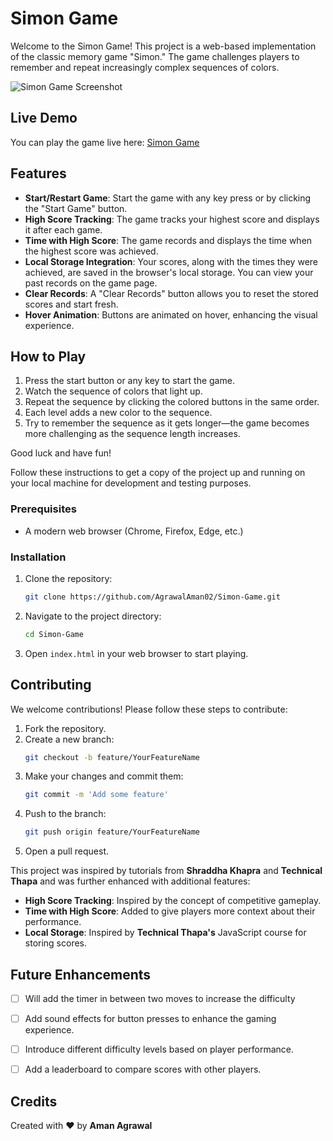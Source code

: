 
# Simon Game

Welcome to the Simon Game! This project is a web-based implementation of the classic memory game "Simon." The game challenges players to remember and repeat increasingly complex sequences of colors.

![Simon Game Screenshot](./image.png)

## Live Demo

You can play the game live here: [Simon Game](https://agrawalaman02.github.io/Simon-Game/)

## Features

- **Start/Restart Game**: Start the game with any key press or by clicking the "Start Game" button.
- **High Score Tracking**: The game tracks your highest score and displays it after each game.
- **Time with High Score**: The game records and displays the time when the highest score was achieved.
- **Local Storage Integration**: Your scores, along with the times they were achieved, are saved in the browser's local storage. You can view your past records on the game page.
- **Clear Records**: A "Clear Records" button allows you to reset the stored scores and start fresh.
- **Hover Animation**: Buttons are animated on hover, enhancing the visual experience.

## How to Play

1. Press the start button or any key to start the game.
2. Watch the sequence of colors that light up.
3. Repeat the sequence by clicking the colored buttons in the same order.
4. Each level adds a new color to the sequence.
5. Try to remember the sequence as it gets longer—the game becomes more challenging as the sequence length increases.

Good luck and have fun!

</hr>

Follow these instructions to get a copy of the project up and running on your local machine for development and testing purposes.

### Prerequisites
- A modern web browser (Chrome, Firefox, Edge, etc.)

### Installation
1. Clone the repository:
    ```bash
    git clone https://github.com/AgrawalAman02/Simon-Game.git
    ```
2. Navigate to the project directory:
    ```bash
    cd Simon-Game
    ```
3. Open `index.html` in your web browser to start playing.

## Contributing

We welcome contributions! Please follow these steps to contribute:
1. Fork the repository.
2. Create a new branch:
    ```bash
    git checkout -b feature/YourFeatureName
    ```
3. Make your changes and commit them:
    ```bash
    git commit -m 'Add some feature'
    ```
4. Push to the branch:
    ```bash
    git push origin feature/YourFeatureName
    ```
5. Open a pull request.

</hr>

This project was inspired by tutorials from **Shraddha Khapra** and **Technical Thapa** and was further enhanced with additional features:

- **High Score Tracking**: Inspired by the concept of competitive gameplay.
- **Time with High Score**: Added to give players more context about their performance.
- **Local Storage**: Inspired by **Technical Thapa's** JavaScript course for storing scores.

## Future Enhancements

- [ ] Will add the timer in between two moves to increase the difficulty 
- [ ] Add sound effects for button presses to enhance the gaming experience.
- [ ] Introduce different difficulty levels based on player performance.
- [ ] Add a leaderboard to compare scores with other players.


## Credits

Created with ❤️ by **Aman Agrawal**
